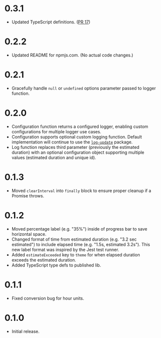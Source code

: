 # 0.3.1
* Updated TypeScript definitions. ([PR 17](https://github.com/bvaughn/progress-estimator/pull/17))

# 0.2.2
* Updated README for npmjs.com. (No actual code changes.)

# 0.2.1
* Gracefully handle `null` or `undefined` options parameter passed to logger function.

# 0.2.0
* Configuration function returns a configured logger, enabling custom configurations for multiple logger use cases.
* Configuration supports optional custom logging function. Default implementation will continue to use the [`log-update`](https://www.npmjs.com/package/log-update) package.
* Log function replaces third parameter (previously the estimated duration) with an optional configuration object supporting multiple values (estimated duration and unique id).

# 0.1.3
* Moved `clearInterval` into `finally` block to ensure proper cleanup if a Promise throws.

# 0.1.2
* Moved percentage label (e.g. "35%") inside of progress bar to save horizontal space.
* Changed format of time from estimated duration (e.g. "3.2 sec estimated") to include elapsed time (e.g. "1.5s, estimated 3.2s"). This new label format was inspired by the Jest test runner.
* Added `estimateExceeded` key to `theme` for when elapsed duration exceeds the estimated duration.
* Added TypeScript type defs to published lib.

# 0.1.1
* Fixed conversion bug for hour units.

# 0.1.0
* Initial release.